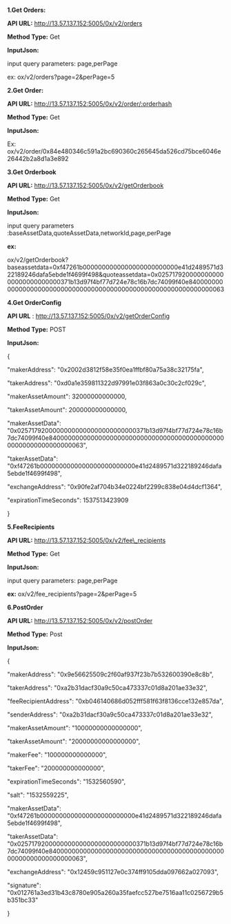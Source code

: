 **1.Get Orders:**

**API URL:**  http://13.57.137.152:5005/0x/v2/orders

**Method Type:** Get

**InputJson:**

input query parameters: page,perPage

ex: ox/v2/orders?page=2&amp;perPage=5

**2.Get Order:**

**API URL:**  http://13.57.137.152:5005/0x/v2/order/:orderhash

**Method Type:** Get

**InputJson:**

Ex: ox/v2/order/0x84e480346c591a2bc690360c265645da526cd75bce6046e26442b2a8d1a3e892

**3.Get Orderbook**

**API URL:** http://13.57.137.152:5005/0x/v2/getOrderbook

**Method Type:** Get

**InputJson:**

input query parameters :baseAssetData,quoteAssetData,networkId,page,perPage

**ex:**

ox/v2/getOrderbook?baseassetdata=0xf47261b0000000000000000000000000e41d2489571d322189246dafa5ebde1f4699f498&amp;quoteassetdata=0x02571792000000000000000000000000371b13d97f4bf77d724e78c16b7dc74099f40e840000000000000000000000000000000000000000000000000000000000000063

**4.Get OrderConfig**

**API URL** : http://13.57.137.152:5005/0x/v2/getOrderConfig

**Method Type:** POST

**InputJson:**

{

  &quot;makerAddress&quot;: &quot;0x2002d3812f58e35f0ea1ffbf80a75a38c32175fa&quot;,

  &quot;takerAddress&quot;: &quot;0xd0a1e359811322d97991e03f863a0c30c2cf029c&quot;,

  &quot;makerAssetAmount&quot;: 32000000000000,

  &quot;takerAssetAmount&quot;: 200000000000000,

  &quot;makerAssetData&quot;: &quot;0x02571792000000000000000000000000371b13d97f4bf77d724e78c16b7dc74099f40e840000000000000000000000000000000000000000000000000000000000000063&quot;,

  &quot;takerAssetData&quot;: &quot;0xf47261b0000000000000000000000000e41d2489571d322189246dafa5ebde1f4699f498&quot;,

  &quot;exchangeAddress&quot;: &quot;0x90fe2af704b34e0224bf2299c838e04d4dcf1364&quot;,

  &quot;expirationTimeSeconds&quot;: 1537513423909

}

**5.FeeRecipients**

**API URL:** http://13.57.137.152:5005/0x/v2/fee\_recipients

**Method Type:** Get

**InputJson:**

input query parameters: page,perPage

**ex:** ox/v2/fee\_recipients?page=2&amp;perPage=5

**6.PostOrder**

**API URL:** http://13.57.137.152:5005/0x/v2/postOrder

**Method Type:** Post

**InputJson:**

{

  &quot;makerAddress&quot;: &quot;0x9e56625509c2f60af937f23b7b532600390e8c8b&quot;,

  &quot;takerAddress&quot;: &quot;0xa2b31dacf30a9c50ca473337c01d8a201ae33e32&quot;,

  &quot;feeRecipientAddress&quot;: &quot;0xb046140686d052fff581f63f8136cce132e857da&quot;,

  &quot;senderAddress&quot;: &quot;0xa2b31dacf30a9c50ca473337c01d8a201ae33e32&quot;,

  &quot;makerAssetAmount&quot;: &quot;10000000000000000&quot;,

  &quot;takerAssetAmount&quot;: &quot;20000000000000000&quot;,

  &quot;makerFee&quot;: &quot;100000000000000&quot;,

  &quot;takerFee&quot;: &quot;200000000000000&quot;,

  &quot;expirationTimeSeconds&quot;: &quot;1532560590&quot;,

  &quot;salt&quot;: &quot;1532559225&quot;,

  &quot;makerAssetData&quot;: &quot;0xf47261b0000000000000000000000000e41d2489571d322189246dafa5ebde1f4699f498&quot;,

  &quot;takerAssetData&quot;: &quot;0x02571792000000000000000000000000371b13d97f4bf77d724e78c16b7dc74099f40e840000000000000000000000000000000000000000000000000000000000000063&quot;,

  &quot;exchangeAddress&quot;: &quot;0x12459c951127e0c374ff9105dda097662a027093&quot;,

  &quot;signature&quot;: &quot;0x012761a3ed31b43c8780e905a260a35faefcc527be7516aa11c0256729b5b351bc33&quot;

}

